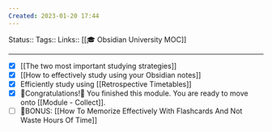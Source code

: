 ```yaml
---
Created: 2023-01-20 17:44
---
```

Status:: 
Tags:: 
Links:: [[🎓 Obsidian University MOC]]
___

 - [x] [[The two most important studying strategies]]
 - [x] [[How to effectively study using your Obsidian notes]]
 - [x] Efficiently study using [[Retrospective Timetables]]
 - [x] 🎊Congratulations!🎊 You finished this module. You are ready to move onto [[Module - Collect]].
 - [ ] 🎁BONUS: [[How To Memorize Effectively With Flashcards And Not Waste Hours Of Time]]